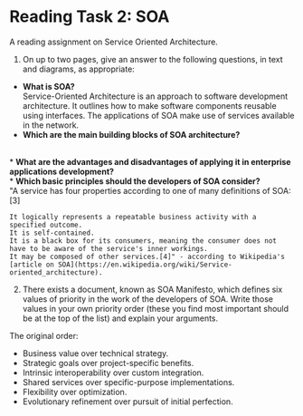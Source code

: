 # Reading Task 2: SOA
A reading assignment on Service Oriented Architecture.

1. On up to two pages, give an answer to the following questions, in text and diagrams, as appropriate:
* <b>What is SOA?</b>
<br>Service-Oriented Architecture is an approach to software development architecture. It outlines how to make software components reusable using interfaces. The applications of SOA make use of services available in the network.
* <b>Which are the main building blocks of SOA architecture?</b>
<br>
* <b>What are the advantages and disadvantages of applying it in enterprise applications development?</b>
<br>
* <b>Which basic principles should the developers of SOA consider?</b>
<br>"A service has four properties according to one of many definitions of SOA:[3]

    It logically represents a repeatable business activity with a specified outcome.
    It is self-contained.
    It is a black box for its consumers, meaning the consumer does not have to be aware of the service's inner workings.
    It may be composed of other services.[4]" - according to Wikipedia's [article on SOA](https://en.wikipedia.org/wiki/Service-oriented_architecture).

2. There exists a document, known as SOA Manifesto, which defines six values of priority in the work of the developers of SOA. Write those values in your own priority order (these you find most important should be at the top of the list) and explain your arguments.

The original order:
* Business value over technical strategy.
* Strategic goals over project-specific benefits.
* Intrinsic interoperability over custom integration.
* Shared services over specific-purpose implementations.
* Flexibility over optimization.
* Evolutionary refinement over pursuit of initial perfection.

